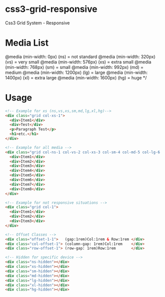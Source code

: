 # css3-grid-responsive
Css3 Grid System - Responsive

# Media List
  @media (min-width: 0px)    (ns) = not standard
  @media (min-width: 320px)  (vs) = very small
  @media (min-width: 576px)  (xs) = extra small
  @media (min-width: 768px)  (sm) = small
  @media (min-width: 992px)  (md) = medium
  @media (min-width: 1200px) (lg) = large
  @media (min-width: 1400px) (xl) = extra large
  @media (min-width: 1600px) (hg) = huge
*/
 # Usage 
```html
<!-- Example for xs (ns,vs,xs,sm,md,lg,xl,hg)-->
<div class="grid col-xs-1">
  <div>Item1</div>
  <div>Test</div>
  <p>Paragraph Test</p>
  <h1>etc.</h1>
</div>

<!-- Example for all media -->
<div class="grid col-ns-1 col-vs-2 col-xs-3 col-sm-4 col-md-5 col-lg-6 col-xl-7 col-hg-8">
  <div>Item1</div>
  <div>Item2</div>
  <div>Item3</div>
  <div>Item4</div>
  <div>Item5</div>
  <div>Item6</div>
  <div>Item7</div>
  <div>Item8</div>
</div>

<!-- Example for not responsive situations -->
<div class="grid col-1">
  <div>Item1</div>
  <div>Item2</div>
  <div>Item3</div>
</div>

<!-- Offset Classes -->
<div class="offset-1-1">   (gap:1rem)Col:1rem & Row:1rem </div>
<div class="col-offset-1"> (column-gap: 1rem)Col:1rem    </div>
<div class="row-offset-1"> (row-gap: 1rem)Row:1rem       </div>

<!-- Hidden for specific device -->
<div class="ns-hidden"></div>
<div class="xs-hidden"></div>
<div class="sm-hidden"></div>
<div class="md-hidden"></div>
<div class="lg-hidden"></div>
<div class="xl-hidden"></div>
<div class="hg-hidden"></div>
```
